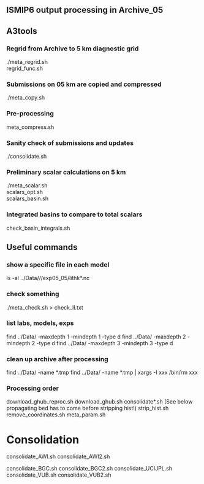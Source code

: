 ## ISMIP6 output processing in Archive_05

## A3tools

### Regrid from Archive to 5 km diagnostic grid
./meta_regrid.sh <br>
	regrid_func.sh

### Submissions on 05 km are copied and compressed
./meta_copy.sh

### Pre-processing
meta_compress.sh

### Sanity check of submissions and updates
./consolidate.sh <br>


### Preliminary scalar calculations on 5 km

./meta_scalar.sh <br>
scalars_opt.sh <br>
scalars_basin.sh <br>

### Integrated basins to compare to total scalars 
check_basin_integrals.sh <br>


## Useful commands

### show a specific file in each model
ls -al  ../Data/*/*/exp05_05/lithk*.nc

### check something
./meta_check.sh > check_ll.txt

### list labs, models, exps
find ../Data/ -maxdepth 1 -mindepth 1 -type d
find ../Data/ -maxdepth 2 -mindepth 2 -type d
find ../Data/ -maxdepth 3 -mindepth 3 -type d

### clean up archive after processing
find ../Data/ -name *.tmp 
find ../Data/ -name *.tmp | xargs -I xxx /bin/rm xxx

### Processing order
download_ghub_reproc.sh
download_ghub.sh
   consolidate*.sh (See below propagating bed has to come before stripping hist!)
strip_hist.sh
remove_coordinates.sh
meta_param.sh


# Consolidation
consolidate_AWI.sh
consolidate_AWI2.sh



consolidate_BGC.sh
consolidate_BGC2.sh
consolidate_UCIJPL.sh
consolidate_VUB.sh
consolidate_VUB2.sh



